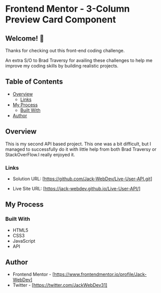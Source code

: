 # Frontend Mentor - 3-Column Preview Card Component

## Welcome! 👋

Thanks for checking out this front-end coding challenge.

An extra S/O to Brad Traversy for availing these challenges to help me improve my coding skills by building realistic projects.

## Table of Contents

- [Overview](#overview)
  - [Links](#links)
- [My Process](#my-process)
  - [Built With](#built-with)
- [Author](#author)

## Overview

This is my second API based project. This one was a bit difficult, but I managed to successfully do it with little help from both Brad Traversy or StackOverFlow.I really enjoyed it.

### Links

- Solution URL: [https://github.com/Jack-WebDev/Live-User-API.git]

- Live Site URL: [https://jack-webdev.github.io/Live-User-API/]

## My Process

### Built With

- HTML5
- CSS3
- JavaScript
- API

## Author

- Frontend Mentor - [https://www.frontendmentor.io/profile/Jack-WebDev]
- Twitter - [https://twitter.com/JackWebDev31]




